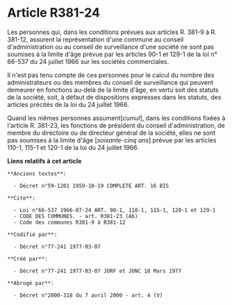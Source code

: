 # Article R381-24

Les personnes qui, dans les conditions prévues aux articles R. 381-9 à R. 381-12, assurent la représentation d'une commune au
conseil d'administration ou au conseil de surveillance d'une société ne sont pas soumises à la limite d'âge prévue par les
articles 90-1 et 129-1 de la loi n° 66-537 du 24 juillet 1966 sur les sociétés commerciales.

Il n'est pas tenu compte de ces personnes pour le calcul du nombre des administrateurs ou des membres du conseil de
surveillance qui peuvent demeurer en fonctions au-delà de la limite d'âge, en vertu soit des statuts de la société, soit, à
défaut de dispositions expresses dans les statuts, des articles précités de la loi du 24 juillet 1966.

Quand les mêmes personnes assument[*cumul*], dans les conditions fixées à l'article R. 381-23, les fonctions de président du
conseil d'administration, de membre du directoire ou de directeur général de la société, elles ne sont pas soumises à la
limite d'âge [*soixante-cinq ans*] prévue par les articles 110-1, 115-1 et 120-1 de la loi du 24 juillet 1966.

**Liens relatifs à cet article**

	**Anciens textes**:

	  - Décret n°59-1201 1959-10-19 COMPLETE ART. 16 BIS

	**Cite**:

	  - Loi n°66-537 1966-07-24 ART. 90-1, 110-1, 115-1, 120-1 et 129-1
	  - CODE DES COMMUNES. - art. R381-23 (Ab)
	  - Code des communes R381-9 à R381-12

	**Codifié par**:

	  - Décret n°77-241 1977-03-07

	**Créé par**:

	  - Décret n°77-241 1977-03-07 JORF et JONC 18 Mars 1977

	**Abrogé par**:

	  - Décret n°2000-318 du 7 avril 2000 - art. 4 (V)
